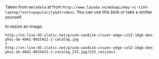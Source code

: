Taken from `metadata` at from `http://www.lazada.vn/mobapi/may-vi-tinh-laptop/?sort=popularity&dir=desc`. You can use this blob or take a similar yourself.

to resize an image:

```
http://vn-live-03.slatic.net/p/usb-sandisk-cruzer-edge-cz52-16gb-den-phoi-do-4841-8025421-1-catalog.jpg
⬇︎
http://vn-live-03.slatic.net/p/usb-sandisk-cruzer-edge-cz52-16gb-den-phoi-do-4841-8025421-1-catalog_233.jpg?233_resize=1
```
